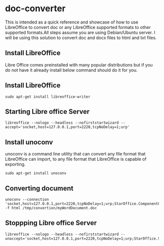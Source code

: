# doc-converter

This is intended as a quick reference and showcase of how to use LibreOffice to convert doc or any LibreOffice supported formats to other supported formats.All steps assume you are using Debian/Ubuntu server.
I will be using this solution to convert doc and docx files to html and txt files.

## Install LibreOffice
Libre Office comes preinstalled with many popular distributions but if you do not have it already install below command should do it for you.

## Install LibreOffice
```
sudo apt-get install libreoffice-writer
```
## Starting Libre office Server
```
libreoffice --nologo --headless --nofirststartwizard --accept='socket,host=127.0.0.1,port=2220,tcpNoDelay=1;urp'
```

## Install unoconv
unoconv is a command line utility that can convert any file format that LibreOffice can import, to any file format that LibreOffice is capable of exporting.

```
sudo apt-get install unoconv
```

## Converting document
```
unoconv --connection 'socket,host=127.0.0.1,port=2220,tcpNoDelay=1;urp;StarOffice.ComponentContext' -f html /tmp/convertion/myWordDocument.doc
```

## Stoppping Libre office Server
```
libreoffice --nologo --headless --nofirststartwizard --unaccept='socket,host=127.0.0.1,port=2220,tcpNoDelay=1;urp;StarOffice.Service'
```
